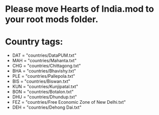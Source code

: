 # Please move Hearts of India.mod to your root mods folder.

# Country tags:
- DAT = "countries/DataPUM.txt"
- MAH = "countries/Mahanta.txt"
- CHG = "countries/Chittagong.txt"
- BHA = "countries/Bhavishy.txt"
- PLE = "countries/Pallepola.txt"
- BIS = "countries/Biswan.txt"
- KUN = "countries/Kunjipatal.txt"
- BON = "countries/Botalon.txt"
- DHU = "countries/Dhundup.txt"
- FEZ = "countries/Free Economic Zone of New Delhi.txt"
- DEH = "countries/Dehong Dai.txt"